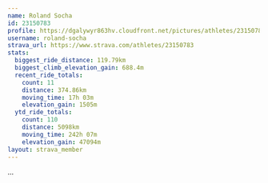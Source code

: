 ```yaml
---
name: Roland Socha
id: 23150783
profile: https://dgalywyr863hv.cloudfront.net/pictures/athletes/23150783/14745672/4/large.jpg
username: roland-socha
strava_url: https://www.strava.com/athletes/23150783
stats:
  biggest_ride_distance: 119.79km
  biggest_climb_elevation_gain: 688.4m
  recent_ride_totals:
    count: 11
    distance: 374.86km
    moving_time: 17h 03m
    elevation_gain: 1505m
  ytd_ride_totals:
    count: 110
    distance: 5098km
    moving_time: 242h 07m
    elevation_gain: 47094m
layout: strava_member
--- 
```

...
